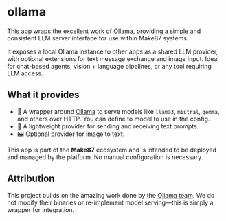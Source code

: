 # ollama

This app wraps the excellent work of [Ollama](https://github.com/ollama/ollama), providing a simple and consistent LLM server interface for use within Make87 systems.

It exposes a local Ollama instance to other apps as a shared LLM provider, with optional extensions for text message exchange and image input. Ideal for chat-based agents, vision + language pipelines, or any tool requiring LLM access.

## What it provides

- 🔁 A wrapper around [Ollama](https://ollama.com) to serve models like `llama3`, `mistral`, `gemma`, and others over HTTP. You can define to model to use in the config.
- 💬 A lightweight provider for sending and receiving text prompts.
- 🖼️ Optional provider for image to text.

This app is part of the **Make87** ecosystem and is intended to be deployed and managed by the platform. No manual configuration is necessary.

## Attribution

This project builds on the amazing work done by the [Ollama team](https://github.com/ollama/ollama). We do not modify their binaries or re-implement model serving—this is simply a wrapper for integration.

